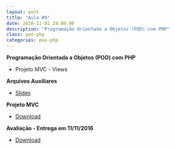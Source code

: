 ```yaml
---
layout: post
title: "Aula #9"
date: 2016-11-01 19:00:00
description: "Programação Orientada a Objetos (POO) com PHP"
class: poo-php
categories: poo-php
---
```


**Programação Orientada a Objetos (POO) com PHP**
- Projeto MVC - Views

**Arquivos Auxiliares**
- [Slides](http://www.slideshare.net/jrmessias/programao-orientada-a-objetos-poo-com-php-parte-2)

**Projeto MVC**
- [Download](https://www.dropbox.com/s/xse9wpw3hyuqqlk/projetomvc.zip?dl=0)

**Avaliação - Entrega em 11/11/2016**
- [Download](https://www.dropbox.com/s/ajjicy778mbpdyu/checklist-av0203.pdf?dl=0)